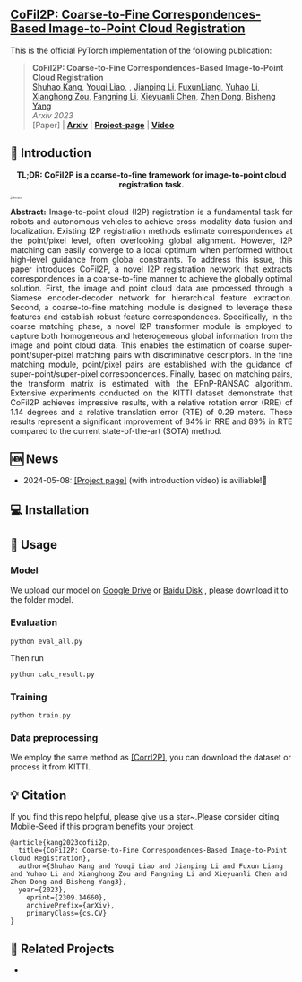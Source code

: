 <h2> 
<a href="https://whu-usi3dv.github.io/Mobile-Seed/" target="_blank">CoFiI2P: Coarse-to-Fine Correspondences-Based Image-to-Point Cloud Registration</a>
</h2>

This is the official PyTorch implementation of the following publication:

> **CoFiI2P: Coarse-to-Fine Correspondences-Based Image-to-Point Cloud Registration**<br/>
> [Shuhao Kang](https://kang-1-2-3.github.io/), [Youqi Liao](https://martin-liao.github.io/), , [Jianping Li](https://kafeiyin00.github.io/), [FuxunLiang](https://scholar.google.com/citations?user=0Ds4eg8AAAAJ&hl=zh-CN&oi=ao), [Yuhao Li](https://whu-lyh.github.io/), [Xianghong Zou](https://scholar.google.com/citations?hl=zh-CN&user=vTQOkJwAAAAJ), [Fangning Li](http://cki.com.cn/en/), [Xieyuanli Chen](https://xieyuanli-chen.com/), [Zhen Dong](https://dongzhenwhu.github.io/index.html), [Bisheng Yang](https://3s.whu.edu.cn/info/1025/1415.htm)<br/>
> *Arxiv 2023*<br/>
> [Paper] | [**Arxiv**](https://arxiv.org/abs/2309.14660v2) | [**Project-page**](https://whu-usi3dv.github.io/CoFiI2P/) | [**Video**](https://www.youtube.com/ovbedasXuZE)


## 🔭 Introduction
<p align="center">
<strong>TL;DR: CoFiI2P is a coarse-to-fine framework for image-to-point cloud registration task.</strong>
</p>
<img src="./workflow.png" alt="Motivation" style="zoom:25%;">

<p align="justify">
<strong>Abstract:</strong> Image-to-point cloud (I2P) registration is a fundamental task for robots and autonomous vehicles to achieve cross-modality data fusion and localization. Existing I2P registration methods estimate correspondences at the point/pixel level, often overlooking global alignment. However, I2P matching can easily converge to a local optimum when performed without high-level guidance from global constraints. To address this issue, this paper introduces CoFiI2P, a novel I2P registration network that extracts correspondences in a coarse-to-fine manner to achieve the globally optimal solution. First, the image and point cloud data are processed through a Siamese encoder-decoder network for hierarchical feature extraction. Second, a coarse-to-fine matching module is designed to leverage these features and establish robust feature correspondences. Specifically, In the coarse matching phase, a novel I2P transformer module is employed to capture both homogeneous and heterogeneous global information from the image and point cloud data. This enables the estimation of coarse super-point/super-pixel matching pairs with discriminative descriptors. In the fine matching module, point/pixel pairs are established with the guidance of super-point/super-pixel correspondences. Finally, based on matching pairs, the transform matrix is estimated with the EPnP-RANSAC algorithm. Extensive experiments conducted on the KITTI dataset demonstrate that CoFiI2P achieves impressive results, with a relative rotation error (RRE) of 1.14 degrees and a relative translation error (RTE) of 0.29 meters. These results represent a significant improvement of 84% in RRE and 89% in RTE compared to the current state-of-the-art (SOTA) method.
</p>

## 🆕 News
- 2024-05-08: [[Project page]](https://whu-usi3dv.github.io/Mobile-Seed/) (with introduction video) is aviliable!🎉  

## 💻 Installation

## 🚅 Usage
### Model
We upload our model on [Google Drive](https://drive.google.com/file/d/1xM0a_HYzcfMEod9Ttdy9Ob6eurld7sc3/view?usp=sharing) or [Baidu Disk](https://pan.baidu.com/s/162wEXwbOhqE4r5oaoo2TUA?pwd=d9qk) , please download it to the folder model.
### Evaluation
```
python eval_all.py
```

Then run 

```
python calc_result.py
```
### Training
```
python train.py
```
### Data preprocessing
We employ the same method as [[CorrI2P]](https://github.com/rsy6318/CorrI2P), you can download the dataset or process it from KITTI.
## 💡 Citation
If you find this repo helpful, please give us a star~.Please consider citing Mobile-Seed if this program benefits your project.
```
@article{kang2023cofii2p,
  title={CoFiI2P: Coarse-to-Fine Correspondences-Based Image-to-Point Cloud Registration},
  author={Shuhao Kang and Youqi Liao and Jianping Li and Fuxun Liang and Yuhao Li and Xianghong Zou and Fangning Li and Xieyuanli Chen and Zhen Dong and Bisheng Yang3},
  year={2023},
    eprint={2309.14660},
    archivePrefix={arXiv},
    primaryClass={cs.CV}
}
```

## 🔗 Related Projects
- 